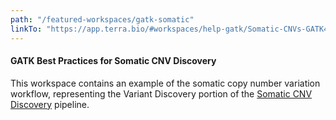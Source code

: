 ```yaml
---
path: "/featured-workspaces/gatk-somatic"
linkTo: "https://app.terra.bio/#workspaces/help-gatk/Somatic-CNVs-GATK4"
---
```


#### GATK Best Practices for Somatic CNV Discovery

This workspace contains an example of the somatic copy number variation workflow, representing the Variant Discovery portion of the [Somatic CNV Discovery](https://software.broadinstitute.org/gatk/best-practices/workflow?id=11147) pipeline.
